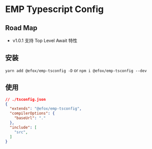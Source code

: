 # EMP Typescript Config

## Road Map 
+ v1.0.1 支持 Top Level Await 特性

## 安装 
`yarn add @efox/emp-tsconfig -D` or `npm i @efox/emp-tsconfig --dev`

## 使用 
```json 
// ./tsconfig.json
{
  "extends": "@efox/emp-tsconfig",
  "compilerOptions": {
    "baseUrl": "."
  },
  "include": [
    "src",
  ]
}
```